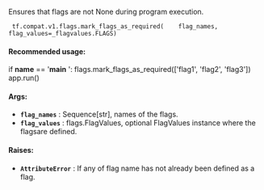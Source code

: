 Ensures that flags are not None during program execution.

```
 tf.compat.v1.flags.mark_flags_as_required(    flag_names,    flag_values=_flagvalues.FLAGS) 
```

#### Recommended usage:
if **name**  == '**main** ':  flags.mark_flags_as_required(['flag1', 'flag2', 'flag3'])  app.run()

#### Args:
- **`flag_names`** : Sequence[str], names of the flags.
- **`flag_values`** : flags.FlagValues, optional FlagValues instance where the flagsare defined.


#### Raises:
- **`AttributeError`** : If any of flag name has not already been defined as a flag.
